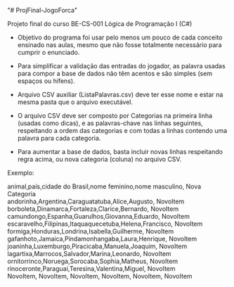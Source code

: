 "# ProjFinal-JogoForca"

Projeto final do curso BE-CS-001 Lógica de Programação I (C#)

- Objetivo do programa foi usar pelo menos um pouco de cada conceito ensinado nas aulas, mesmo que não fosse totalmente necessário para cumprir o enunciado.

- Para simplificar a validação das entradas do jogador, as palavra usadas para compor a base de dados não têm acentos e são simples (sem espaços ou hífens).

- Arquivo CSV auxiliar (ListaPalavras.csv) deve ter esse nome e estar na mesma pasta que o arquivo executável.

- O arquivo CSV deve ser composto por Categorias na primeira linha (usadas como dicas), e as palavras-chave nas linhas seguintes, respeitando a ordem das categorias e com todas a linhas contendo uma palavra para cada categoria.

- Para aumentar a base de dados, basta incluir novas linhas respeitando regra acima, ou nova categoria (coluna) no arquivo CSV.

Exemplo:  

animal,país,cidade do Brasil,nome feminino,nome masculino, Nova Categoria  
andorinha,Argentina,Caraguatatuba,Alice,Augusto, NovoItem  
borboleta,Dinamarca,Fortaleza,Clarice,Bernardo, NovoItem  
camundongo,Espanha,Guarulhos,Giovanna,Eduardo, NovoItem  
escaravelho,Filipinas,Itaquaquecetuba,Helena,Francisco, NovoItem  
formiga,Honduras,Londrina,Isabella,Guilherme, NovoItem  
gafanhoto,Jamaica,Pindamonhangaba,Laura,Henrique, NovoItem  
joaninha,Luxemburgo,Piracicaba,Manuela,Joaquim, NovoItem  
lagartixa,Marrocos,Salvador,Marina,Leonardo, NovoItem  
ornitorrinco,Noruega,Sorocaba,Sophia,Matheus, NovoItem  
rinoceronte,Paraguai,Teresina,Valentina,Miguel, NovoItem  
NovoItem, NovoItem, NovoItem, NovoItem, NovoItem, NovoItem  
